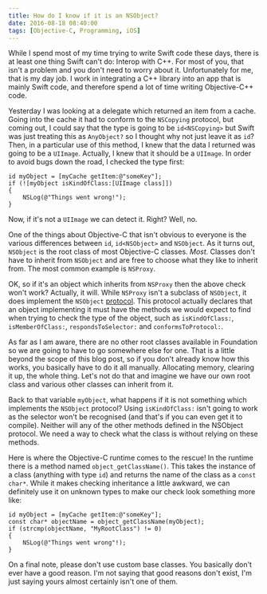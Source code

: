 ```yaml
---
title: How do I know if it is an NSObject?
date: 2016-08-18 08:40:00
tags: [Objective-C, Programming, iOS]
---
```


While I spend most of my time trying to write Swift code these days, there is at
least one thing Swift can't do: Interop with C++. For most of you, that isn't a
problem and you don't need to worry about it. Unfortunately for me, that is my
day job. I work in integrating a C++ library into an app that is mainly Swift
code, and therefore spend a lot of time writing Objective-C++ code. 

Yesterday I was looking at a delegate which returned an item from a cache. Going
into the cache it had to conform to the `NSCopying` protocol, but coming out, I
could say that the type is going to be `id<NSCopying>` but Swift was just
treating this as `AnyObject?` so I thought why not just leave it as `id`? Then,
in a particular use of this method, I knew that the data I returned was going to
be a `UIImage`. Actually, I knew that it should be a `UIImage`. In order to
avoid bugs down the road, I checked the type first:

    id myObject = [myCache getItem:@"someKey"];
    if (![myObject isKindOfClass:[UIImage class]]) 
    {
        NSLog(@"Things went wrong!");
    }

Now, if it's not a `UIImage` we can detect it. Right? Well, no. 

One of the things about Objective-C that isn't obvious to everyone is the
various differences between `id`, `id<NSObject>` and `NSObject`. As it turns
out, `NSObject` is the root class of most Objective-C classes. _Most_. Classes
don't have to inherit from `NSObject` and are free to choose what they like to
inherit from. The most common example is `NSProxy`. 

OK, so if it's an object which inherits from `NSProxy` then the above check
won't work? Actually, it will. While `NSProxy` isn't a subclass of `NSObject`,
it does implement the `NSObject`
[protocol](https://developer.apple.com/library/ios/documentation/Cocoa/Reference/Foundation/Protocols/NSObject_Protocol/).
This protocol actually declares that an object implementing it must have the
methods we would expect to find when trying to check the type of the object,
such as `isKindOfClass:`, `isMemberOfClass:`, `respondsToSelector:` and
`conformsToProtocol:`. 

As far as I am aware, there are no other root classes available in Foundation so
we are going to have to go somewhere else for one. That is a little beyond the
scope of this blog post, so if you don't already know how this works, you
basically have to do it all manually. Allocating memory, clearing it up, the
whole thing. Let's not do that and imagine we have our own root class and
various other classes can inherit from it. 

Back to that variable `myObject`, what happens if it is not something which
implements the `NSObject` protocol? Using `isKindOfClass:` isn't going to work as
the selector won't be recognised (and that's if you can even get it to compile). 
Neither will any of the other methods defined in the NSObject protocol. We need
a way to check what the class is without relying on these methods. 

Here is where the Objective-C runtime comes to the rescue! In the runtime there
is a method named `object_getClassName()`. This takes the instance of a class
(anything with type `id`) and returns the name of the class as a `const char*`.
While it makes checking inheritance a little awkward, we can definitely use it
on unknown types to make our check look something more like:

    id myObject = [myCache getItem:@"someKey"];
    const char* objectName = object_getClassName(myObject);
    if (strcmp(objectName, "MyRootClass") != 0)
    {
        NSLog(@"Things went wrong"!);
    }


On a final note, please don't use custom base classes. You basically don't ever
have a good reason. I'm not saying that good reasons don't exist, I'm just
saying yours almost certainly isn't one of them.


